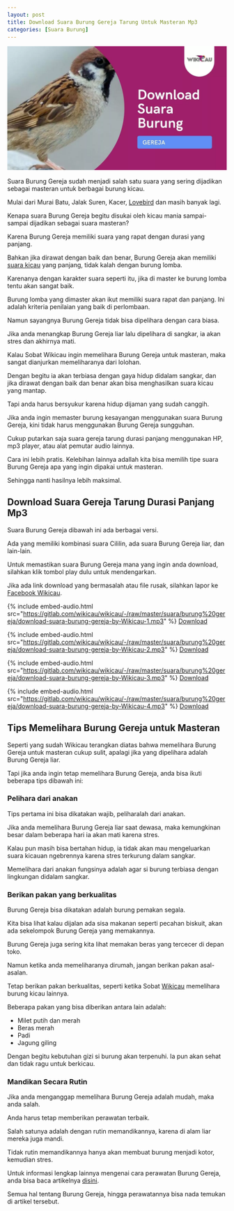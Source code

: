 ```yaml
---
layout: post
title: Download Suara Burung Gereja Tarung Untuk Masteran Mp3
categories: [Suara Burung]
---
```


![](/images/suara-burung-gereja.webp)

Suara Burung Gereja sudah menjadi salah satu suara yang sering dijadikan sebagai masteran untuk berbagai burung kicau.

Mulai dari Murai Batu, Jalak Suren, Kacer, [Lovebird](https://wikicau.com/lovebird-euwing/) dan masih banyak lagi.

Kenapa suara Burung Gereja begitu disukai oleh kicau mania sampai-sampai dijadikan sebagai suara masteran?

Karena Burung Gereja memiliki suara yang rapat dengan durasi yang panjang.

Bahkan jika dirawat dengan baik dan benar, Burung Gereja akan memiliki [suara kicau](https://wikicau.com/suara-lovebird/) yang panjang, tidak kalah dengan burung lomba.

Karenanya dengan karakter suara seperti itu, jika di master ke burung lomba tentu akan sangat baik.

Burung lomba yang dimaster akan ikut memiliki suara rapat dan panjang. Ini adalah kriteria penilaian yang baik di perlombaan.

Namun sayangnya Burung Gereja tidak bisa dipelihara dengan cara biasa.

Jika anda menangkap Burung Gereja liar lalu dipelihara di sangkar, ia akan stres dan akhirnya mati.

Kalau Sobat Wikicau ingin memelihara Burung Gereja untuk masteran, maka sangat dianjurkan memeliharanya dari lolohan.

Dengan begitu ia akan terbiasa dengan gaya hidup didalam sangkar, dan jika dirawat dengan baik dan benar akan bisa menghasilkan suara kicau yang mantap.

Tapi anda harus bersyukur karena hidup dijaman yang sudah canggih.

Jika anda ingin memaster burung kesayangan menggunakan suara Burung Gereja, kini tidak harus menggunakan Burung Gereja sungguhan.

Cukup putarkan saja suara gereja tarung durasi panjang menggunakan HP, mp3 player, atau alat pemutar audio lainnya.

Cara ini lebih pratis. Kelebihan lainnya adallah kita bisa memilih tipe suara Burung Gereja apa yang ingin dipakai untuk masteran.

Sehingga nanti hasilnya lebih maksimal.

## Download Suara Gereja Tarung Durasi Panjang Mp3

Suara Burung Gereja dibawah ini ada berbagai versi.

Ada yang memiliki kombinasi suara Cililin, ada suara Burung Gereja liar, dan lain-lain.

Untuk memastikan suara Burung Gereja mana yang ingin anda download, silahkan klik tombol play dulu untuk mendengarkan.

Jika ada link download yang bermasalah atau file rusak, silahkan lapor ke [Facebook Wikicau](https://facebook.com/wikicau).

{% include embed-audio.html src="https://gitlab.com/wikicau/wikicau/-/raw/master/suara/burung%20gereja/download-suara-burung-gereja-by-Wikicau-1.mp3" %}
[Download](https://bit.ly/2N1DBnC)

{% include embed-audio.html src="https://gitlab.com/wikicau/wikicau/-/raw/master/suara/burung%20gereja/download-suara-burung-gereja-by-Wikicau-2.mp3" %}
[Download](https://bit.ly/2XqKR0s)

{% include embed-audio.html src="https://gitlab.com/wikicau/wikicau/-/raw/master/suara/burung%20gereja/download-suara-burung-gereja-by-Wikicau-3.mp3" %}
[Download](https://bit.ly/2WXJqY6)

{% include embed-audio.html src="https://gitlab.com/wikicau/wikicau/-/raw/master/suara/burung%20gereja/download-suara-burung-gereja-by-Wikicau-4.mp3" %}
[Download](https://bit.ly/2ZDtIxT)

## Tips Memelihara Burung Gereja untuk Masteran

Seperti yang sudah Wikicau terangkan diatas bahwa memelihara Burung Gereja untuk masteran cukup sulit, apalagi jika yang dipelihara adalah Burung Gereja liar.

Tapi jika anda ingin tetap memelihara Burung Gereja, anda bisa ikuti beberapa tips dibawah ini:

### Pelihara dari anakan

Tips pertama ini bisa dikatakan wajib, peliharalah dari anakan.

Jika anda memelihara Burung Gereja liar saat dewasa, maka kemungkinan besar dalam beberapa hari ia akan mati karena stres.

Kalau pun masih bisa bertahan hidup, ia tidak akan mau mengeluarkan suara kicauan ngebrennya karena stres terkurung dalam sangkar.

Memelihara dari anakan fungsinya adalah agar si burung terbiasa dengan lingkungan didalam sangkar.

### Berikan pakan yang berkualitas

Burung Gereja bisa dikatakan adalah burung pemakan segala.

Kita bisa lihat kalau dijalan ada sisa makanan seperti pecahan biskuit, akan ada sekelompok Burung Gereja yang memakannya.

Burung Gereja juga sering kita lihat memakan beras yang tercecer di depan toko.

Namun ketika anda memeliharanya dirumah, jangan berikan pakan asal-asalan.

Tetap berikan pakan berkualitas, seperti ketika Sobat [Wikicau](https://wikicau.com/) memelihara burung kicau lainnya.

Beberapa pakan yang bisa diberikan antara lain adalah:

- Milet putih dan merah
- Beras merah
- Padi
- Jagung giling

Dengan begitu kebutuhan gizi si burung akan terpenuhi. Ia pun akan sehat dan tidak ragu untuk berkicau.

### Mandikan Secara Rutin

Jika anda menganggap memelihara Burung Gereja adalah mudah, maka anda salah.

Anda harus tetap memberikan perawatan terbaik.

Salah satunya adalah dengan rutin memandikannya, karena di alam liar mereka juga mandi.

Tidak rutin memandikannya hanya akan membuat burung menjadi kotor, kemudian stres.

Untuk informasi lengkap lainnya mengenai cara perawatan Burung Gereja, anda bisa baca artikelnya [disini](https://wikicau.com/burung-gereja/).

Semua hal tentang Burung Gereja, hingga perawatannya bisa nada temukan di artikel tersebut.

